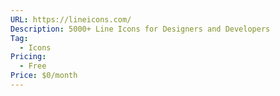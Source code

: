 ```yaml
---
URL: https://lineicons.com/
Description: 5000+ Line Icons for Designers and Developers
Tag:
  - Icons
Pricing:
  - Free
Price: $0/month
---
```

